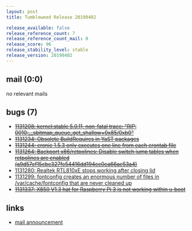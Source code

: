 ```yaml
---
layout: post
title: Tumbleweed Release 20190402

release_available: false
release_reference_count: 7
release_reference_count_mail: 0
release_score: 96
release_stability_level: stable
release_version: 20190402
---
```


## mail (0:0)

no relevant mails

## bugs (7)

<!--more-->

- ~~[1131208: kernel:stable 5.0.11, non-fatal trace: "RIP: 0010:__sbitmap_queue_get_shallow+0x85/0xb0"](https://bugzilla.opensuse.org/show_bug.cgi?id=1131208)~~
- ~~[1131234: Obsolete BuildRequires in YaST packages](https://bugzilla.opensuse.org/show_bug.cgi?id=1131234)~~
- ~~[1131244: cronie 1.5.3 only executes one line from each crontab file](https://bugzilla.opensuse.org/show_bug.cgi?id=1131244)~~
- ~~[1131264: Backport x86/retpolines: Disable switch jump tables when retpolines are enabled (a9d57ef15cbe327fe54416dd194ee0ea66ae53a4)](https://bugzilla.opensuse.org/show_bug.cgi?id=1131264)~~
- [1131280: Realtek RTL810xE stops working after closing lid](https://bugzilla.opensuse.org/show_bug.cgi?id=1131280)
- [1131299: fontconfig creates an enormous number of files in /var/cache/fontconfig that are never cleaned up](https://bugzilla.opensuse.org/show_bug.cgi?id=1131299)
- ~~[1131337: X850 V1.3 hat for Raspberry Pi 3 is not working within u-boot](https://bugzilla.opensuse.org/show_bug.cgi?id=1131337)~~



## links

- [mail announcement](https://lists.opensuse.org/opensuse-factory/2019-04/msg00083.html)
